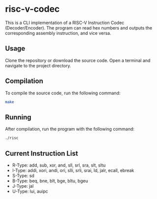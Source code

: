# risc-v-codec
This is a CLI implementation of a RISC-V Instruction Codec (Decoder/Encoder). The program can read hex numbers and outputs the corresponding assembly instruction, and vice versa.

## Usage
Clone the repository or download the source code.
Open a terminal and navigate to the project directory.

## Compilation
To compile the source code, run the following command:
```bash
make
```

## Running
After compilation, run the program with the following command:
```bash
./risc
```
## Current Instruction List
- R-Type: add, sub, xor, and, sll, srl, sra, slt, sltu
- I-Type: addi, xori, andi, ori, slli, srli, srai, ld, jalr, ecall, ebreak
- S-Type: sd
- B-Type: beq, bne, blt, bge, bltu, bgeu
- J-Type: jal
- U-Type: lui, auipc


